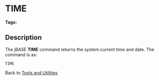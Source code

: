 # TIME

<PageHeader />

**Tags:**
<badge text='time' vertical='middle' />

## Description

The jBASE **TIME** command returns the system current time and date. The command is as:

```
TIME
```

Back to [Tools and Utilities](./../README.md)

<PageFooter />
